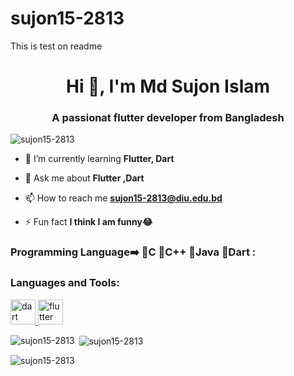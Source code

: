 # sujon15-2813

This is test on readme
<h1 align="center">Hi 👋, I'm Md Sujon Islam</h1>
<h3 align="center">A passionat flutter developer from Bangladesh</h3>

<p align="left"> <img src="https://komarev.com/ghpvc/?username=sujon15-2813&label=Profile%20views&color=0e75b6&style=flat" alt="sujon15-2813" /> </p>

- 🌱 I’m currently learning **Flutter, Dart**

- 💬 Ask me about **Flutter ,Dart**

- 📫 How to reach me **sujon15-2813@diu.edu.bd**

- ⚡ Fun fact **I think I am funny😂**
 

<h3 align="left">
 Programming Language➡️
🔸C
🔸C++
🔸Java
🔸Dart
 :</h3>
<p align="left">
</p>


<h3 align="left">Languages and Tools:</h3>
<p align="left"> <a href="https://dart.dev" target="_blank" rel="noreferrer"> <img src="https://www.vectorlogo.zone/logos/dartlang/dartlang-icon.svg" alt="dart" width="40" height="40"/> </a> <a href="https://flutter.dev" target="_blank" rel="noreferrer"> <img src="https://www.vectorlogo.zone/logos/flutterio/flutterio-icon.svg" alt="flutter" width="40" height="40"/> </a> </p>

<p><img align="left" src="https://github-readme-stats.vercel.app/api/top-langs?username=sujon15-2813&show_icons=true&locale=en&layout=compact" alt="sujon15-2813" /></p>

<p>&nbsp;<img align="center" src="https://github-readme-stats.vercel.app/api?username=sujon15-2813&show_icons=true&locale=en" alt="sujon15-2813" /></p>

<p><img align="center" src="https://github-readme-streak-stats.herokuapp.com/?user=sujon15-2813&" alt="sujon15-2813" /></p>
